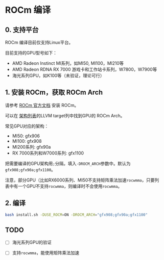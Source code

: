 # ROCm 编译

## 0. 支持平台

ROCm 编译目前仅支持Linux平台。

目前支持的GPU型号如下：

- AMD Radeon Instinct MI系列，如MI50, MI100，MI210等
- AMD Radeon RDNA RX 7000 游戏卡和工作站卡系列，W7800，W7900等
- 海光系列GPU，如K100等（未验证，理论可行）

## 1. 安装 ROCm，获取 ROCm Arch

请参考 [ROCm 官方文档](https://rocm.docs.amd.com/projects/install-on-linux/en/latest/) 安装 ROCm。

可以在 [架构列表](https://rocm.docs.amd.com/en/latest/reference/gpu-arch-specs.html)的LLVM target列中找到GPU的 ROCm Arch。

常见GPU对应的架构：
- MI50: gfx906
- MI100: gfx908
- MI200系列: gfx90a
- RX 7000系列和W7000系列: gfx1100

把需要编译的GPU架构用`;`分隔，填入`-DROCM_ARCH`参数中。默认为`gfx908;gfx90a;gfx1100`。

注意，部分GPU（比如RX6000系列、MI50不支持矩阵乘法加速`rocwmma`，只要列表中有一个GPU不支持`rocwmma`，则编译时不会使用`rocwmma`。

## 2. 编译

``` sh
bash install.sh -DUSE_ROCM=ON -DROCM_ARCH="gfx908;gfx90a;gfx1100"
```

## TODO

- [ ] 海光系列GPU的验证
- [ ] 支持`rocwmma`，能使用矩阵乘法加速



